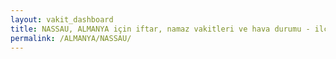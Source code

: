 ```yaml
---
layout: vakit_dashboard
title: NASSAU, ALMANYA için iftar, namaz vakitleri ve hava durumu - ilçe/eyalet seç
permalink: /ALMANYA/NASSAU/
---
```


<script type="text/javascript">
  var GLOBAL_COUNTRY = 'ALMANYA';
  var GLOBAL_CITY = 'NASSAU';
  var GLOBAL_STATE = '';
  var lat = 72;
  var lon = 21;
</script>
